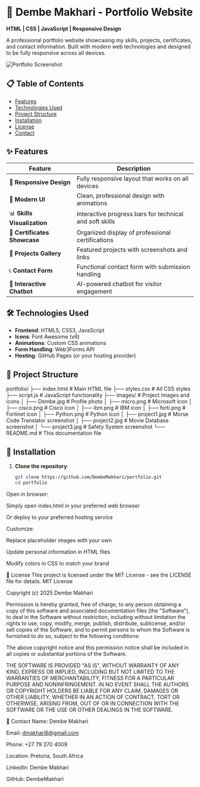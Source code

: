 # 🌟 Dembe Makhari - Portfolio Website
**HTML | CSS | JavaScript | Responsive Design**

A professional portfolio website showcasing my skills, projects, certificates, and contact information. Built with modern web technologies and designed to be fully responsive across all devices.

![Portfolio Screenshot](https://via.placeholder.com/800x500?text=Portfolio+Screenshot)

## 📋 Table of Contents
- [Features](#✨-features)
- [Technologies Used](#🛠️-technologies-used)
- [Project Structure](#📂-project-structure)
- [Installation](#🚀-installation)
- [License](#📜-license)
- [Contact](#📧-contact)

## ✨ Features
Feature | Description
---|---
📱 **Responsive Design** | Fully responsive layout that works on all devices
🎨 **Modern UI** | Clean, professional design with animations
📊 **Skills Visualization** | Interactive progress bars for technical and soft skills
📜 **Certificates Showcase** | Organized display of professional certifications
📂 **Projects Gallery** | Featured projects with screenshots and links
📞 **Contact Form** | Functional contact form with submission handling
🤖 **Interactive Chatbot** | AI-powered chatbot for visitor engagement

## 🛠️ Technologies Used
- **Frontend**: HTML5, CSS3, JavaScript
- **Icons**: Font Awesome (v6)
- **Animations**: Custom CSS animations
- **Form Handling**: Web3Forms API
- **Hosting**: GitHub Pages (or your hosting provider)

## 📂 Project Structure
portfolio/
├── index.html # Main HTML file
├── styles.css # All CSS styles
├── script.js # JavaScript functionality
├── images/ # Project images and icons
│ ├── Dembe.jpg # Profile photo
│ ├── micro.png # Microsoft icon
│ ├── cisco.png # Cisco icon
│ ├── ibm.png # IBM icon
│ ├── forti.png # Fortinet icon
│ ├── Python.png # Python icon
│ ├── project1.jpg # Morse Code Translator screenshot
│ ├── project2.jpg # Movie Database screenshot
│ └── project3.jpg # Safety System screenshot
└── README.md # This documentation file


## 🚀 Installation
1. **Clone the repository**:
   ```bash
   git clone https://github.com/DembeMakhari/portfolio.git
   cd portfolio
Open in browser:

Simply open index.html in your preferred web browser

Or deploy to your preferred hosting service

Customize:

Replace placeholder images with your own

Update personal information in HTML files

Modify colors in CSS to match your brand

📜 License
This project is licensed under the MIT License - see the LICENSE file for details.
MIT License

Copyright (c) 2025 Dembe Makhari

Permission is hereby granted, free of charge, to any person obtaining a copy
of this software and associated documentation files (the "Software"), to deal
in the Software without restriction, including without limitation the rights
to use, copy, modify, merge, publish, distribute, sublicense, and/or sell
copies of the Software, and to permit persons to whom the Software is
furnished to do so, subject to the following conditions:

The above copyright notice and this permission notice shall be included in all
copies or substantial portions of the Software.

THE SOFTWARE IS PROVIDED "AS IS", WITHOUT WARRANTY OF ANY KIND, EXPRESS OR
IMPLIED, INCLUDING BUT NOT LIMITED TO THE WARRANTIES OF MERCHANTABILITY,
FITNESS FOR A PARTICULAR PURPOSE AND NONINFRINGEMENT. IN NO EVENT SHALL THE
AUTHORS OR COPYRIGHT HOLDERS BE LIABLE FOR ANY CLAIM, DAMAGES OR OTHER
LIABILITY, WHETHER IN AN ACTION OF CONTRACT, TORT OR OTHERWISE, ARISING FROM,
OUT OF OR IN CONNECTION WITH THE SOFTWARE OR THE USE OR OTHER DEALINGS IN THE
SOFTWARE.

📧 Contact
Name: Dembe Makhari

Email: dmakhari6@gmail.com

Phone: +27 79 370 4009

Location: Pretoria, South Africa

LinkedIn: Dembe Makhari

GitHub: DembeMakhari
